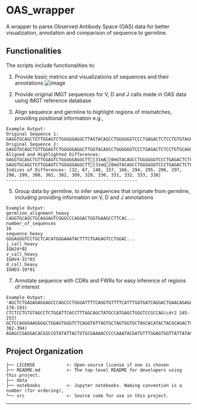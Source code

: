 # OAS_wrapper
A wrapper to parse Observed Antibody Space (OAS) data for better visualization, annotation and comparison of sequence to germline.

## Functionalities

The scripts include functionalities to:
1. Provide basic metrics and visualizations of sequences and their annotations
   ![image](https://github.com/user-attachments/assets/ebcf2891-23fb-423a-beb6-3149e6279085)

3. Provide original IMGT sequences for V, D and J calls made in OAS data using IMGT reference database
4. Align sequence and germline to highlight regions of mismatches, providing positional information e.g.,  
```
Example Output:
Original Sequence 1: GAGGTGCAGCTGTTGGAGTCTGGGGGAGGCTTAGTACAGCCTGGGGGGTCCCTGAGACTCTCCTGTGTAGCCTCTGGATTCACCTTTAGCAGCTATGCCATGAGCTGGGTCCGCCAGGCTCCAGGGAAGGGGCTGGAGTGGGTCTCAGGTATTAGTGCTAGTGGTGCTAGCACATACTACGCAGACTCCGTGAAGGGCCGGTTCACCATCTCCAGAGACAATTCCAAGAACACGCTGTATCTGCAAATGAACAGCCTGAGAGCCGAGGACACGGCCGTATATTACTGTGCGAAAACCCCCAAATACGATGTTTGGAGTGGTTATTATACGTCCAATGCCTTTGATATCTGGGGCCAAGGGACAATGGTCACCGTCTCTTCAG
Original Sequence 2: GAGGTGCAGCTGTTGGAGTCTGGGGGAGGCTTGGTACAGCCTGGGGGGTCCCTGAGACTCTCCTGTGCAGCCTCTGGATTCACCTTTAGCAGCTATGCCATGAGCTGGGTCCGCCAGGCTCCAGGGAAGGGGCTGGAGTGGGTCTCAGCTATTAGTGGTAGTGGTGGTAGCACATACTACGCAGACTCCGTGAAGGGCCGGTTCACCATCTCCAGAGACAATTCCAAGAACACGCTGTATCTGCAAATGAACAGCCTGAGAGCCGAGGACACGGCCGTATATTACTGTGCGAAANNNNNNNNNTACGATTTTTGGAGTGGTTATTATACNNNNNATGCTTTTGATATCTGGGGCCAAGGGACAATGGTCACCGTCTCTTCAG
Aligned and Highlighted Differences:
GAGGTGCAGCTGTTGGAGTCTGGGGGAGGCTT[31mA[0mGTACAGCCTGGGGGGTCCCTGAGACTCTCCTGTG[31mT[0mAGCCTCTGGATTCACCTTTAGCAGCTATGCCATGAGCTGGGTCCGCCAGGCTCCAGGGAAGGGGCTGGAGTGGGTCTCAG[31mG[0mTATTAGTG[31mC[0mTAGTGGTG[31mC[0mTAGCACATACTACGCAGACTCCGTGAAGGGCCGGTTCACCATCTCCAGAGACAATTCCAAGAACACGCTGTATCTGCAAATGAACAGCCTGAGAGCCGAGGACACGGCCGTATATTACTGTGCGAAA[31mA[0m[31mC[0m[31mC[0m[31mC[0m[31mC[0m[31mC[0m[31mA[0m[31mA[0m[31mA[0mTACGAT[31mG[0mTTTGGAGTGGTTATTATAC[31mG[0m[31mT[0m[31mC[0m[31mC[0m[31mA[0mATGC[31mC[0mTTTGATATCTGGGGCCAAGGGACAATGGTCACCGTCTCTTCAG
GAGGTGCAGCTGTTGGAGTCTGGGGGAGGCTT[31mG[0mGTACAGCCTGGGGGGTCCCTGAGACTCTCCTGTG[31mC[0mAGCCTCTGGATTCACCTTTAGCAGCTATGCCATGAGCTGGGTCCGCCAGGCTCCAGGGAAGGGGCTGGAGTGGGTCTCAG[31mC[0mTATTAGTG[31mG[0mTAGTGGTG[31mG[0mTAGCACATACTACGCAGACTCCGTGAAGGGCCGGTTCACCATCTCCAGAGACAATTCCAAGAACACGCTGTATCTGCAAATGAACAGCCTGAGAGCCGAGGACACGGCCGTATATTACTGTGCGAAA[31mN[0m[31mN[0m[31mN[0m[31mN[0m[31mN[0m[31mN[0m[31mN[0m[31mN[0m[31mN[0mTACGAT[31mT[0mTTTGGAGTGGTTATTATAC[31mN[0m[31mN[0m[31mN[0m[31mN[0m[31mN[0mATGC[31mT[0mTTTGATATCTGGGGCCAAGGGACAATGGTCACCGTCTCTTCAG
Indices of Differences: [32, 67, 148, 157, 166, 294, 295, 296, 297, 298, 299, 300, 301, 302, 309, 329, 330, 331, 332, 333, 338]
--------------------------------------------------

```
5. Group data by germline, to infer sequences that originate from germline, including providing information on V, D and J annotations
```
Example Output:
germline_alignment_heavy    CAGGTGCAGCTGCAGGAGTCGGGCCCAGGACTGGTGAAGCCTTCAC...
number_of_sequences                                                        16
sequence_heavy              GGGAGGGTCCTGCTCACATGGGAAATACTTTCTGAGAGTCCTGGAC...
j_call_heavy                                                         IGHJ4*02
v_call_heavy                                                      IGHV4-31*03
d_call_heavy                                                      IGHD3-10*01
```
   
7. Annotate sequence with CDRs and FWRs for easy inference of regions of interest
```
Example Output:  
'AGCTCTGAGAGAGGAGCCCAGCCCTGGGATTTTCAGGTGTTTTCATTTGGTGATCAGGACTGAACAGAGAGAACTCACCATGGAGTTTGGGCTGAGCTGGCTTTTTCTTGTGGCTATTTTAAAAGGTGTCCAGTGTGAGGTGCAGCTGTTGGAGTCTGGGGGAGGCTTAGTACAGCCTGGGGGGTCCCTGAGA(cdr1 170-193) CTCTCCTGTGTAGCCTCTGGATTCACCTTTAGCAGCTATGCCATGAGCTGGGTCCGCCAG(cdr2 245-253) GCTCCAGGGAAGGGGCTGGAGTGGGTCTCAGGTATTAGTGCTAGTGGTGCTAGCACATACTACGCAGACTCCGTGAAGGGCCGGTTCACCATCTCCAGAGACAATTCCAAGAACACGCTGTATCTGCAAATGAACAGCCTG(cdr3 362-394) AGAGCCGAGGACACGGCCGTATATTACTGTGCGAAAACCCCCAAATACGATGTTTGGAGTGGTTATTATACGTCCAATGCCTTTGATATCTGGGGCCAAGGGACAATGGTCACCGTCTCTTCAGGGAGTGCATCCGCCCCAACCCTTTTCCCCCTCGTCTCCTGTGAGAATTCCCCGTCGGATACGAGCAGCGTG'
```

## Project Organization

```
├── LICENSE            <- Open-source license if one is chosen
├── README.md          <- The top-level README for developers using this project.
├── data 
├── notebooks          <- Jupyter notebooks. Naming convention is a number (for ordering),
└── src                <- Source code for use in this project.
```

--------

